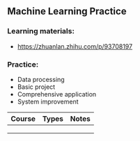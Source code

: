 ## Machine Learning Practice

### Learning materials:

- https://zhuanlan.zhihu.com/p/93708197

### Practice:

- Data processing
- Basic project
- Comprehensive application
- System improvement

| Course | Types | Notes |
| ------ | ----- | ----- |
|        |       |       |
|        |       |       |
|        |       |       |

